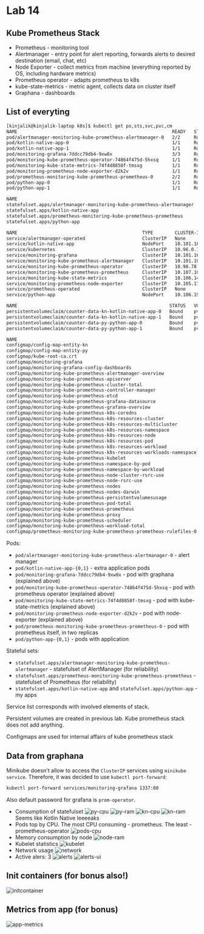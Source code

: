 # Lab 14
## Kube Prometheus Stack
- Prometheus - monitoring tool
- Alertmanager - entry point for alert reporting, forwards alerts to desired destination (email, chat, etc)
- Node Exporter - collect metrics from machine (everything reported by OS, including hardware metrics)
- Prometheus operator - adapts prometheus to k8s
- kube-state-metrics - metric agent, collects data on cluster itself
- Graphana - dashboards

## List of everyting
```bash
[kinjalik@kinjalik-laptop k8s]$ kubectl get po,sts,svc,pvc,cm
NAME                                                         READY   STATUS    RESTARTS      AGE
pod/alertmanager-monitoring-kube-prometheus-alertmanager-0   2/2     Running   0             10m
pod/kotlin-native-app-0                                      1/1     Running   1 (20m ago)   32h
pod/kotlin-native-app-1                                      1/1     Running   1 (20m ago)   32h
pod/monitoring-grafana-7ddcc79db4-9xw8x                      3/3     Running   0             11m
pod/monitoring-kube-prometheus-operator-74864f475d-5hxsq     1/1     Running   0             11m
pod/monitoring-kube-state-metrics-74f4d8858f-tmsxg           1/1     Running   0             11m
pod/monitoring-prometheus-node-exporter-d2k2v                1/1     Running   0             11m
pod/prometheus-monitoring-kube-prometheus-prometheus-0       2/2     Running   0             10m
pod/python-app-0                                             1/1     Running   1 (31h ago)   32h
pod/python-app-1                                             1/1     Running   1 (31h ago)   32h

NAME                                                                    READY   AGE
statefulset.apps/alertmanager-monitoring-kube-prometheus-alertmanager   1/1     10m
statefulset.apps/kotlin-native-app                                      2/2     32h
statefulset.apps/prometheus-monitoring-kube-prometheus-prometheus       1/1     10m
statefulset.apps/python-app                                             2/2     32h

NAME                                              TYPE        CLUSTER-IP       EXTERNAL-IP   PORT(S)                      AGE
service/alertmanager-operated                     ClusterIP   None             <none>        9093/TCP,9094/TCP,9094/UDP   10m
service/kotlin-native-app                         NodePort    10.101.188.208   <none>        8080:30866/TCP               32h
service/kubernetes                                ClusterIP   10.96.0.1        <none>        443/TCP                      32h
service/monitoring-grafana                        ClusterIP   10.101.162.81    <none>        80/TCP                       11m
service/monitoring-kube-prometheus-alertmanager   ClusterIP   10.101.101.224   <none>        9093/TCP,8080/TCP            11m
service/monitoring-kube-prometheus-operator       ClusterIP   10.98.78.209     <none>        443/TCP                      11m
service/monitoring-kube-prometheus-prometheus     ClusterIP   10.107.109.223   <none>        9090/TCP,8080/TCP            11m
service/monitoring-kube-state-metrics             ClusterIP   10.106.144.253   <none>        8080/TCP                     11m
service/monitoring-prometheus-node-exporter       ClusterIP   10.105.170.110   <none>        9100/TCP                     11m
service/prometheus-operated                       ClusterIP   None             <none>        9090/TCP                     10m
service/python-app                                NodePort    10.106.196.242   <none>        8000:31166/TCP               32h

NAME                                                        STATUS   VOLUME                                     CAPACITY   ACCESS MODES   STORAGECLASS   AGE
persistentvolumeclaim/counter-data-kn-kotlin-native-app-0   Bound    pvc-8dd637ed-9837-4459-a7ed-e6aec0b2dfc2   10Mi       RWO            standard       32h
persistentvolumeclaim/counter-data-kn-kotlin-native-app-1   Bound    pvc-4a8bf3a8-ceb5-4978-883e-1fd20ea00b16   10Mi       RWO            standard       32h
persistentvolumeclaim/counter-data-py-python-app-0          Bound    pvc-91a79863-39d2-4a7b-801c-5371b3191e61   10Mi       RWO            standard       32h
persistentvolumeclaim/counter-data-py-python-app-1          Bound    pvc-4920dbba-a3b0-45ef-a682-ae906be4eab0   10Mi       RWO            standard       32h

NAME                                                                     DATA   AGE
configmap/config-map-entity-kn                                           2      32h
configmap/config-map-entity-py                                           2      32h
configmap/kube-root-ca.crt                                               1      32h
configmap/monitoring-grafana                                             1      11m
configmap/monitoring-grafana-config-dashboards                           1      11m
configmap/monitoring-kube-prometheus-alertmanager-overview               1      11m
configmap/monitoring-kube-prometheus-apiserver                           1      11m
configmap/monitoring-kube-prometheus-cluster-total                       1      11m
configmap/monitoring-kube-prometheus-controller-manager                  1      11m
configmap/monitoring-kube-prometheus-etcd                                1      11m
configmap/monitoring-kube-prometheus-grafana-datasource                  1      11m
configmap/monitoring-kube-prometheus-grafana-overview                    1      11m
configmap/monitoring-kube-prometheus-k8s-coredns                         1      11m
configmap/monitoring-kube-prometheus-k8s-resources-cluster               1      11m
configmap/monitoring-kube-prometheus-k8s-resources-multicluster          1      11m
configmap/monitoring-kube-prometheus-k8s-resources-namespace             1      11m
configmap/monitoring-kube-prometheus-k8s-resources-node                  1      11m
configmap/monitoring-kube-prometheus-k8s-resources-pod                   1      11m
configmap/monitoring-kube-prometheus-k8s-resources-workload              1      11m
configmap/monitoring-kube-prometheus-k8s-resources-workloads-namespace   1      11m
configmap/monitoring-kube-prometheus-kubelet                             1      11m
configmap/monitoring-kube-prometheus-namespace-by-pod                    1      11m
configmap/monitoring-kube-prometheus-namespace-by-workload               1      11m
configmap/monitoring-kube-prometheus-node-cluster-rsrc-use               1      11m
configmap/monitoring-kube-prometheus-node-rsrc-use                       1      11m
configmap/monitoring-kube-prometheus-nodes                               1      11m
configmap/monitoring-kube-prometheus-nodes-darwin                        1      11m
configmap/monitoring-kube-prometheus-persistentvolumesusage              1      11m
configmap/monitoring-kube-prometheus-pod-total                           1      11m
configmap/monitoring-kube-prometheus-prometheus                          1      11m
configmap/monitoring-kube-prometheus-proxy                               1      11m
configmap/monitoring-kube-prometheus-scheduler                           1      11m
configmap/monitoring-kube-prometheus-workload-total                      1      11m
configmap/prometheus-monitoring-kube-prometheus-prometheus-rulefiles-0   34     10m
```

Pods: 
- `pod/alertmanager-monitoring-kube-prometheus-alertmanager-0` - alert manager
- `pod/kotlin-native-app-{0,1}` - extra application pods
- `pod/monitoring-grafana-7ddcc79db4-9xw8x` - pod with graphana (explained above)
- `pod/monitoring-kube-prometheus-operator-74864f475d-5hxsq` - pod with prometheus operator (explained above)
- `pod/monitoring-kube-state-metrics-74f4d8858f-tmsxg` - pod with kube-state-metrics (explained above)
- `pod/monitoring-prometheus-node-exporter-d2k2v` - pod with node-exporter (explained above)
- `pod/prometheus-monitoring-kube-prometheus-prometheus-0` - pod with prometheus itself, in two replicas
- `pod/python-app-{0,1}` - pods with application

Stateful sets:
- `statefulset.apps/alertmanager-monitoring-kube-prometheus-alertmanager` - statefulset of AlertManager (for reliability)
- `statefulset.apps/prometheus-monitoring-kube-prometheus-prometheus` - statefulset of Prometheus (for reliability)
- `statefulset.apps/kotlin-native-app` and `statefulset.apps/python-app` - my apps

Service list corresponds with involved elements of stack.

Persistent volumes are created in previous lab. Kube prometheus stack does not add anything.

Configmaps are used for internal affairs of kube prometheus stack

## Data from graphana
Minikube doesn't allow to access the `ClusterIP` services using `minikube service`. Therefore, it was decided to use `kubectl port-forward`:
```bash
kubectl port-forward services/monitoring-grafana 1337:80
```

Also default password for grafana is `prom-operator`.
- Consumption of statefulset
    ![py-cpu](img/python-cpu.png)
    ![py-ram](img/python-ram.png)
    ![kn-cpu](img/kotlin-cpu.png)
    ![kn-ram](img/kotlin-ram.png)
    Seems like Kotlin Native leeeeaks
- Pods top by CPU. The most CPU consuming - prometheus. The least - prometheus-operator
    ![pods-cpu](img/pods-cpu.png)
- Memory consumption by node
    ![node-ram](img/node-ram.png)
- Kubelet statistics
    ![kubelet](img/kubelet.png)
- Network usage
    ![network](img/network.png)
- Active alers: 3
    ![alerts](img/alerts.png)
    ![alerts-ui](img/alerts-ui.png)

## Init containers (for bonus also!)
![initcontainer](img/initcontainer.png)

## Metrics from app (for bonus)
![app-metrics](img/python-metrics.png)